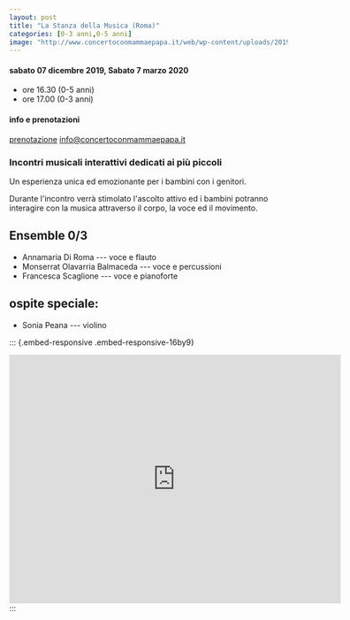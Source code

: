 ```yaml
---
layout: post
title: "La Stanza della Musica (Roma)"
categories: [0-3 anni,0-5 anni]
image: "http://www.concertoconmammaepapa.it/web/wp-content/uploads/2019/08/la-stanza-della-musica-7-dicembre-2019-1.jpg"
---
```


#### sabato 07 dicembre 2019, Sabato 7 marzo 2020

-   ore 16.30 (0-5 anni)
-   ore 17.00 (0-3 anni)

#### info e prenotazioni

[prenotazione](http://www.concertoconmammaepapa.it/web/prenotazione/) [info\@concertoconmammaepapa.it](mailto:info@concertoconmammaepapa.it)

### Incontri musicali interattivi dedicati ai più piccoli

Un esperienza unica ed emozionante per i bambini con i genitori.

Durante l'incontro verrà stimolato l'ascolto attivo ed i bambini potranno interagire con la musica attraverso il corpo, la voce ed il movimento.

## Ensemble 0/3

-   Annamaria Di Roma --- voce e flauto
-   Monserrat Olavarria Balmaceda --- voce e percussioni
-   Francesca Scaglione --- voce e pianoforte

## ospite speciale:

-   Sonia Peana --- violino

::: {.embed-responsive .embed-responsive-16by9}
<iframe src="https://www.google.com/maps/embed?pb=!1m14!1m8!1m3!1d5938.634993271292!2d12.478677!3d41.90753300000001!3m2!1i1024!2i768!4f13.1!3m3!1m2!1s0x0%3A0xb31df3f1413aeecc!2sLa%20Stanza%20della%20Musica!5e0!3m2!1sit!2sit!4v1573601139124!5m2!1sit!2sit" width="600" height="450" frameborder="0" style="border:0;" allowfullscreen>

</iframe>
:::
